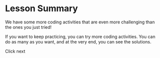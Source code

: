 # Lesson Summary

We have some more coding activities that are even more challenging than the ones you just tried!

If you want to keep practicing, you can try more coding activities. You can do as many as you want, and at the very end, you can see the solutions.

Click next